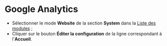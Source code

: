 # Google Analytics



* Sélectionner le mode **Website** de la section **System** dans la [Liste des modules](../../prise-en-main/se-reperer-dans-le-backend.md) ;
* Cliquer sur le bouton **Éditer la configuration** de la ligne correspondant à l'**Accueil**.



